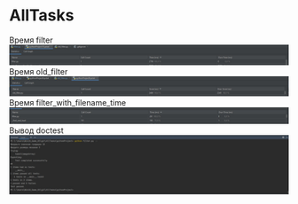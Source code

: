 # AllTasks
Время filter
![filter.py runtime](https://github.com/sHakalUF/AllTasks/blob/main/pythonProject/filter_time.jpg)
Время old_filter
![old_filter.py runtime](https://github.com/sHakalUF/AllTasks/blob/main/pythonProject/old_filter_time.jpg)
Время filter_with_filename_time
![old_filter.py runtime](https://github.com/sHakalUF/AllTasks/blob/main/pythonProject/filter_with_filename_time.jpg)
Вывод doctest
![old_filter.py runtime](https://github.com/sHakalUF/AllTasks/blob/main/pythonProject/doctest.jpg)
